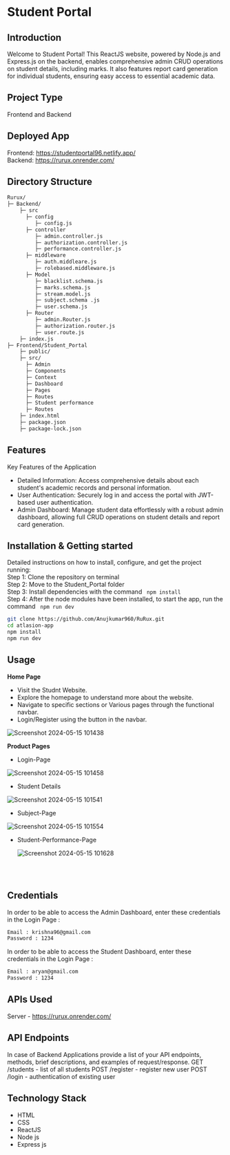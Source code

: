 # Student Portal

## Introduction
Welcome to Student Portal! This ReactJS website, powered by Node.js and Express.js on the backend, enables comprehensive admin CRUD operations on student details, including marks. It also features report card generation for individual students, ensuring easy access to essential academic data.

## Project Type
Frontend and Backend

## Deployed App
Frontend: https://studentportal96.netlify.app/ </br>
Backend: https://rurux.onrender.com/

## Directory Structure
``` bash
Rurux/ 
├─ Backend/
    ├─ src
      ├─ config
         ├─ config.js
      ├─ controller
         ├─ admin.controller.js
         ├─ authorization.controller.js
         ├─ performance.controller.js
      ├─ middleware
         ├─ auth.middleare.js
         ├─ rolebased.middleware.js
      ├─ Model
         ├─ blacklist.schema.js
         ├─ marks.schema.js
         ├─ stream.model.js
         ├─ subject.schema .js
         ├─ user.schema.js
      ├─ Router
         ├─ admin.Router.js
         ├─ authorization.router.js
         ├─ user.route.js
    ├─ index.js
├─ Frontend/Student_Portal
    ├─ public/
    ├─ src/
‎      ├─ Admin
‎      ├─ Components
      ├─ Context
      ├─ Dashboard
      ├─ Pages
      ├─ Routes
      ├─ Student performance
      ├─ Routes
    ├─ index.html
    ├─ package.json
    ├─ package-lock.json
```


## Features
Key Features of the Application
- Detailed Information: Access comprehensive details about each student's academic records and personal information.
- User Authentication: Securely log in and access the portal with JWT-based user authentication.
- Admin Dashboard: Manage student data effortlessly with a robust admin dashboard, allowing full CRUD operations on student details and report card generation.

## Installation & Getting started
Detailed instructions on how to install, configure, and get the project running: </br>
Step 1: Clone the repository on terminal </br>
Step 2: Move to the Student_Portal folder </br>
Step 3: Install dependencies with the command ``` npm install``` </br>
Step 4: After the node modules have been installed, to start the app, run the command ``` npm run dev``` </br>

```bash
git clone https://github.com/Anujkumar960/RuRux.git
cd atlasion-app
npm install 
npm run dev
```

## Usage
<strong> Home Page </strong>
<ul>
   <li>Visit the Studnt Website. </li>
   <li>Explore the homepage to understand more about the website. </li>
   <li>Navigate to specific sections or Various pages through the functional navbar. </li>
   <li>Login/Register using the button in the navbar.</li>
</ul>

![Screenshot 2024-05-15 101438](https://github.com/Anujkumar960/RuRux/assets/154539617/12e7bf0a-9b8a-4540-bca3-b9a75d111543)

</hr>

<strong>Product Pages</strong>
 - Login-Page

 ![Screenshot 2024-05-15 101458](https://github.com/Anujkumar960/RuRux/assets/154539617/f3ac3d4c-1532-42bc-9e57-b1cb23785495)


 - Student Details

  ![Screenshot 2024-05-15 101541](https://github.com/Anujkumar960/RuRux/assets/154539617/22c7cd76-3738-43d2-bd39-cc2309997a3d)


 - Subject-Page

  ![Screenshot 2024-05-15 101554](https://github.com/Anujkumar960/RuRux/assets/154539617/cdff685e-c1de-4253-82e4-9fafa898215b)

 - Student-Performance-Page

   ![Screenshot 2024-05-15 101628](https://github.com/Anujkumar960/RuRux/assets/154539617/31a2a577-0467-42ed-a15a-7a3cc969a20e)

 

<br><br>


## Credentials
In order to be able to access the Admin Dashboard, enter these credentials in the Login Page :
```bash
Email : krishna96@gmail.com
Password : 1234
```

In order to be able to access the Student Dashboard, enter these credentials in the Login Page :
```bash
Email : aryan@gmail.com
Password : 1234
```

## APIs Used
Server - https://rurux.onrender.com/

## API Endpoints
In case of Backend Applications provide a list of your API endpoints, methods, brief descriptions, and examples of request/response.
GET /students - list of all students
POST /register - register new user
POST /login - authentication of existing user

## Technology Stack
- HTML
- CSS
- ReactJS
- Node js
- Express js
